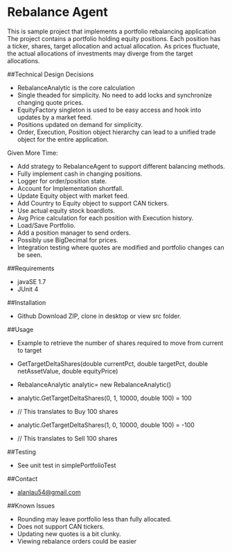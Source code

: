 # Rebalance Agent
This is sample project that implements a portfolio rebalancing application
The project contains a portfolio holding equity positions. Each position has a ticker, shares, target allocation and actual allocation. As prices fluctuate, the actual allocations of investments may diverge from the target allocations.

##Technical Design Decisions
* RebalanceAnalytic is the core calculation
* Single theaded for simplicity. No need to add locks and synchronize changing quote prices.
* EquityFactory singleton is used to be easy access and hook into updates by a market feed.
* Positions updated on demand for simplicity.
* Order, Execution, Position object hierarchy can lead to a unified trade object for the entire application.

Given More Time:
* Add strategy to RebalanceAgent to support different balancing methods.
* Fully implement cash in changing positions. 
* Logger for order/position state.
* Account for Implementation shortfall.
* Update Equity object with market feed.
* Add Country to Equity object to support CAN tickers.
* Use actual equity stock boardlots.
* Avg Price calculation for each position with Execution history.
* Load/Save Portfolio.
* Add a position manager to send orders.
* Possibly use BigDecimal for prices.
* Integration testing where quotes are modified and portfolio changes can be seen.

##Requirements
* javaSE 1.7
* JUnit 4

##Installation
* Github Download ZIP, clone in desktop or view src folder.

##Usage
* Example to retrieve the number of shares required to move from current to target
* GetTargetDeltaShares(double currentPct, double targetPct, double netAssetValue, double equityPrice)

* RebalanceAnalytic analytic= new RebalanceAnalytic()
* analytic.GetTargetDeltaShares(0, 1, 10000, double 100) = 100
* // This translates to Buy 100 shares 

* analytic.GetTargetDeltaShares(1, 0, 10000, double 100) = -100
* // This translates to Sell 100 shares

##Testing
* See unit test in simplePortfolioTest

##Contact
* alanlau54@gmail.com

##Known Issues
* Rounding may leave portfolio less than fully allocated.
* Does not support CAN tickers.
* Updating new quotes is a bit clunky.
* Viewing rebalance orders could be easier
